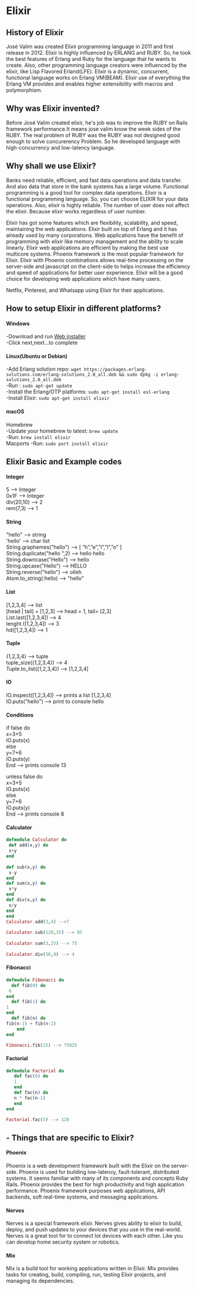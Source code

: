 # Elixir

##  History of Elixir    
  José Valim was created Elixir programming language in 2011 and first release in 2012. Elixir is highly influenced by ERLANG and RUBY. So, he took the best features of Erlang and Ruby for the language that he wants to create. Also, other programming language creators were influenced by the elixir, like Lisp Flavored Erland(LFE). Elixir is a dynamic, concurrent, functional language works on Erlang VM(BEAM). Elixir use of everything the Erlang VM provides and enables higher extensibility with macros and polymorphism.  
##  Why was Elixir invented?    
  Before José Valim created elixir, he's job was to improve the RUBY on Rails framework performance.It means jose valim know the week sides of the RUBY. The real problem of RUBY was the RUBY was not designed good enough to solve concurerency Problem. So he developed language with high-concurrency and low-latency language. 
##  Why shall we use Elixir?     
  Banks need reliable, efficient, and fast data operations and data transfer. And also data that store in the bank systems has a large volume. Functional programming is a good tool for complex data operations. Elixir is a functional programming language. So, you can choose ELIXIR for your data operations. Also, elixir is highly reliable. The number of user does not affect the elixir. Because elixir works regardless of user number.  
  
  Elixir has got some features which are flexibility, scalability, and speed, maintaining the web applications. Elixir built on top of Erlang and it has already used by many corporations. Web applications have the benefit of programming with elixir like memory management and the ability to scale linearly. Elixir web applications are efficient by making the best use multicore systems. Phoenix framework is the most popular framework for Elixir. Elixir with Phoenix combinations allows real-time processing on the server-side and javascript on the client-side to helps increase the efficiency and speed of applications for better user experience. Elixir will be a good choice for developing web applications which have many users.  
    
  Netflix, Pinterest, and Whatsapp using Elixir for their applications.
  

## How to setup Elixir in different platforms?  
#### Windows  
-Download and run [Web installer](https://repo.hex.pm/elixir-websetup.exe)  
-Click next,next...to complete  
#### Linux(Ubuntu or Debian)  
-Add Erlang solution repo: `wget https://packages.erlang-solutions.com/erlang-solutions_2.0_all.deb && sudo dpkg -i erlang-solutions_2.0_all.deb`     
-Run : `sudo apt-get update`     
-Install the Erlang/OTP platforms: `sudo apt-get install esl-erlang`  
-Install Elixir: `sudo apt-get install elixir`   
#### macOS  
Homebrew  
-Update your homebrew to latest: `brew update`  
-Run: `brew install elixir`  
Macports
-Run: `sudo port install elixir`  

##  Elixir Basic and Example codes    

#### Integer  
5 --> Integer  
0x1F --> Integer  
div(20,10) --> 2  
rem(7,3) --> 1  
  
#### String  
"hello" --> string  
'hello' --> char list  
String.graphemes("hello") --> [ “h”,”e”,”l”,”l”,”o” ]  
String.duplicate("hello ",2) --> hello hello  
String.downcase("Hello") --> hello  
String.upcase("Hello") --> HELLO  
String.reverse("hello") --> olleh  
Atom.to_string(:hello) --> "hello"  
  
#### List  
[1,2,3,4] --> list  
[head | tail] = [1,2,3] --> head = 1, tail= [2,3]  
List.last([1,2,3,4]) --> 4  
lenght.([1,2,3,4]) --> 3  
hd([1,2,3,4]) --> 1  
  
#### Tuple  
{1,2,3,4} --> tuple  
tuple_size({1,2,3,4}) --> 4  
Tuple.to_list({1,2,3,4}) --> [1,2,3,4]  
  
#### IO  
IO.inspect([1,2,3,4]) --> prints a list [1,2,3,4]  
IO.puts("hello") --> print to console hello  
  
#### Conditions  
if false do     
  x=3+5  
  IO.puts(x)  
else  
  y=7+6  
  IO.puts(y)  
End          --> prints console 13  
  
unless false do  
  x=3+5  
  IO.puts(x)  
else  
  y=7+6  
  IO.puts(y)  
End          --> prints console 8  
  
#### Calculator  
```elixir      
defmodule Calculator do  
 def add(x,y) do  
 x+y  
end  
  
def sub(x,y) do  
 x-y  
end  
def sum(x,y) do  
 x*y  
end  
def div(x,y) do  
 x/y  
end  
end  
Calculator.add(3,4) -->7  
  
Calculator.sub(120,35) --> 85  
  
Calculator.sum(3,25) --> 75  
  
Calculator.div(36,9) --> 4   
``` 
#### Fibonacci  
```elixir    
defmodule Fibonacci do 
  def fib(0) do
 0 
end
  def fib(1) do 
1 
end
  def fib(n) do 
fib(n-1) + fib(n-2) 
	end
end

Fibonacci.fib(25) --> 75025  

``` 
#### Factorial  
```elixir   
defmodule Factorial do
   def fac(0) do
   1
   end	
   def fac(n) do
   n * fac(n-1)
   end
end

Factorial.fac(5) --> 120  
```   

## - Things that are specific to Elixir?  
#### Phoenix  
Phoenix is a web development framework built with the Elixir on the server-side. Phoenix is used for building low-latency, fault-tolerant, distributed systems. It seems familiar with many of its components and concepts Ruby Rails. Phoenix provides the best for high productivity and high application performance. Phoenix framework purposes web applications, API backends, soft real-time systems, and messaging applications.     
#### Nerves  
Nerves is a special framework elixir. Nerves gives ability to elixir to build, deploy, and push updates to your devices that you use in the real-world. Nerves is a great tool for to connect Iot devices with each other. Like you can develop home security system or robotics.   
#### Mix  
Mix is a build tool for working applications written in Elixir. Mix provides tasks for creating, build, compiling, run, testing Elixir projects, and managing its dependencies.  

